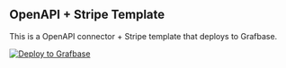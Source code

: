 ## OpenAPI + Stripe Template

This is a OpenAPI connector + Stripe template that deploys to Grafbase.

[![Deploy to Grafbase](https://grafbase.com/button)](https://grafbase.com/new/configure?template=Stripe&source=https%3A%2F%2Fgithub.com%2Fgrafbase%2Fgrafbase%2Ftree%2Fmain%2Ftemplates%2Fopenapi-stripe)
